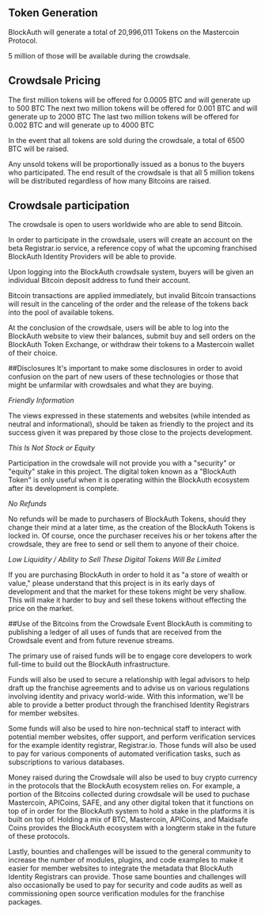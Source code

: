 ## Token Generation
BlockAuth will generate a total of 20,996,011 Tokens on the Mastercoin Protocol. 

5 million of those will be available during the crowdsale. 

## Crowdsale Pricing
The first million tokens will be offered for 0.0005 BTC and will generate up to 500 BTC
The next two million tokens will be offered for 0.001 BTC and will generate up to 2000 BTC
The last two million tokens will be offered for 0.002 BTC and will generate up to 4000 BTC

In the event that all tokens are sold during the crowdsale, a total of 6500 BTC will be raised. 

Any unsold tokens will be proportionally issued as a bonus to the buyers who participated. The end result of the crowdsale is that all 5 million tokens will be distributed regardless of how many Bitcoins are raised. 

## Crowdsale participation
The crowdsale is open to users worldwide who are able to send Bitcoin. 

In order to participate in the crowdsale, users will create an account on the beta Registrar.io service, a reference copy of what the upcoming franchised BlockAuth Identity Providers will be able to provide. 

Upon logging into the BlockAuth crowdsale system, buyers will be given an individual Bitcoin deposit address
to fund their account. 

Bitcoin transactions are applied immediately, but invalid Bitcoin transactions will result in the canceling of the order and the release of the tokens back into the pool of available tokens.

At the conclusion of the crowdsale, users will be able to log into the BlockAuth website to view their 
balances, submit buy and sell orders on the BlockAuth Token Exchange, or withdraw their tokens to a Mastercoin
wallet of their choice. 

<a id="disclosures"></a>
##Disclosures
It's important to make some disclosures in order to avoid confusion on the part of new users of these technologies or those that might be unfarmilar with crowdsales and what they are buying.

*Friendly Information*

The views expressed in these statements and websites (while intended as neutral and informational), should be taken as friendly to the project and its success given it was prepared by those close to the projects development.

*This Is Not Stock or Equity*

Participation in the crowdsale will not provide you with a "security" or "equity" stake in this project. The digital token known as a "BlockAuth Token" is only useful when it is operating within the BlockAuth ecosystem after its development is complete.

*No Refunds*

No refunds will be made to purchasers of BlockAuth Tokens, should they change their mind at a later time, as the creation of the BlockAuth Tokens is locked in. Of course, once the purchaser receives his or her tokens after the crowdsale, they are free to send or sell them to anyone of their choice.

*Low Liquidity / Ability to Sell These Digital Tokens Will Be Limited*

If you are purchasing BlockAuth in order to hold it as "a store of wealth or value," please understand that this project is in its early days of development and that the market for these tokens might be very shallow. This will make it harder to buy and sell these tokens without effecting the price on the market.

<a id="postsale"></a>
##Use of the Bitcoins from the Crowdsale Event
BlockAuth is commiting to publishing a ledger of all uses of funds that are received from the Crowdsale event and from future revenue streams. 

The primary use of raised funds will be to engage core developers to work full-time to build out the BlockAuth infrastructure.

Funds will also be used to secure a relationship with legal advisors to help draft up the franchise agreements and to advise us on various regulations involving identity and privacy world-wide. With this information, we'll be able to provide a better product through the franchised Identity Registrars for member websites. 

Some funds will also be used to hire non-technical staff to interact with potential member websites, offer support, and perform verification services for the example identity registrar, Registrar.io. Those funds will also be used to pay for various components of automated verification tasks, such as subscriptions to various databases. 

Money raised during the Crowdsale will also be used to buy crypto currency in the protocols that the BlockAuth ecosystem relies on. For example, a portion of the Bitcoins collected during crowdsale will be used to puchase Mastercoin, APICoins, SAFE, and any other digital token that it functions on top of in order for the BlockAuth system to hold a stake in the platforms it is built on top of. Holding a mix of BTC, Mastercoin, APICoins, and Maidsafe Coins provides the BlockAuth ecosystem with a longterm stake in the future of these protocols.

Lastly, bounties and challenges will be issued to the general community to increase the number of modules, plugins, and code examples to make it easier for member websites to integrate the metadata that BlockAuth Identity Registrars can provide. Those same bounties and challenges will also occasionally be used to pay for security and code audits as well as commissioning open source verification modules for the franchise packages. 
